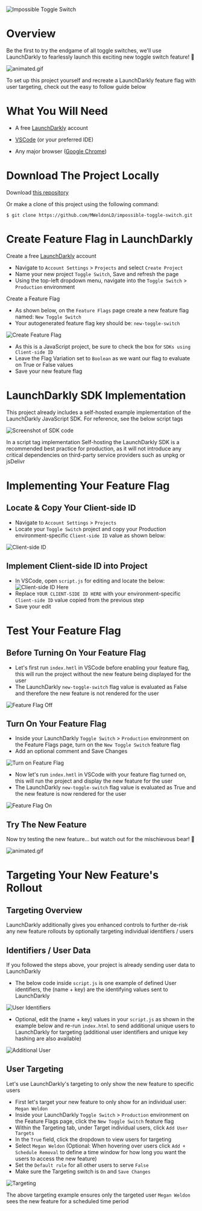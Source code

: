 ![Impossible Toggle Switch](img/banner.png)

# Overview

Be the first to try the endgame of all toggle switches, we'll use LaunchDarkly to fearlessly launch this exciting new toggle switch feature! 🐻

![animated.gif](img/animated.gif)

To set up this project yourself and recreate a LaunchDarkly feature flag with user targeting, check out the easy to follow guide below




# What You Will Need

- A free [LaunchDarkly](https://launchdarkly.com/start-trial/) account

- [VSCode](https://code.visualstudio.com/) (or your preferred IDE)

- Any major browser ([Google Chrome](https://www.google.com/chrome/))



# Download The Project Locally

Download [this repository](https://github.com/MWeldonLD/impossible-toggle-switch)

Or make a clone of this project using the following command:

`$ git clone https://github.com/MWeldonLD/impossible-toggle-switch.git`


# Create Feature Flag in LaunchDarkly

Create a free [LaunchDarkly](https://launchdarkly.com/start-trial/) account

- Navigate to `Account Settings` > `Projects` and select `Create Project`
- Name your new project `Toggle Switch`, Save and refresh the page
- Using the top-left dropdown menu, navigate into the `Toggle Switch` > `Production` environment

Create a Feature Flag
- As shown below, on the `Feature Flags` page create a new feature flag named: `New Toggle Switch`
- Your autogenerated feature flag key should be: `new-toggle-switch`

![Create Feature Flag](img/create-feature-flag.png)

- As this is a JavaScript project, be sure to check the box for `SDKs using Client-side ID`
- Leave the Flag Variation set to `Boolean` as we want our flag to evaluate on True or False values
- Save your new feature flag



# LaunchDarkly SDK Implementation
 This project already includes a self-hosted example implementation of the LaunchDarkly JavaScript SDK. For reference, see the below script tags

![Screenshot of SDK code](img/launchdarkly-sdk.png)

In a script tag implementation Self-hosting the LaunchDarkly SDK is a recommended best practice for production, as it will not introduce any critical dependencies on third-party service providers such as unpkg or jsDelivr



# Implementing Your Feature Flag
## Locate & Copy Your Client-side ID
- Navigate to `Account Settings` > `Projects`
- Locate your `Toggle Switch` project and copy your Production environment-specific `Client-side ID` value as shown below:

![Client-side ID](img/client-side-id.png)

## Implement Client-side ID into Project
- In VSCode, open `script.js` for editing and locate the below:
![Client-side ID Here](img/client-side-id-here.png)
- Replace `YOUR CLIENT-SIDE ID HERE` with your environment-specific `Client-side ID` value copied from the previous step
- Save your edit



# Test Your Feature Flag
## Before Turning On Your Feature Flag
- Let's first run `index.hmtl` in VSCode before enabling your feature flag, this will run the project without the new feature being displayed for the user
- The LaunchDarkly `new-toggle-switch` flag value is evaluated as False and therefore the new feature is not rendered for the user

![Feature Flag Off](img/feature-flag-off.png)

## Turn On Your Feature Flag
- Inside your LaunchDarkly `Toggle Switch` > `Production` environment on the Feature Flags page, turn on the `New Toggle Switch` feature flag
- Add an optional comment and Save Changes

![Turn on Feature Flag](img/turn-on-feature-flag.gif)

- Now let's run `index.hmtl` in VSCode with your feature flag turned on, this will run the project and display the new feature for the user
- The LaunchDarkly `new-toggle-switch` flag value is evaluated as True and the new feature is now rendered for the user

![Feature Flag On](img/feature-flag-on.png)

## Try The New Feature
Now try testing the new feature... but watch out for the mischievous bear! 🐻

![animated.gif](img/animated.gif)

# Targeting Your New Feature's Rollout
## Targeting Overview
LaunchDarkly additionally gives you enhanced controls to further de-risk any new feature rollouts by optionally targeting individual identifiers / users

## Identifiers / User Data
If you followed the steps above, your project is already sending user data to LaunchDarkly

- The below code inside `script.js` is one example of defined User identifiers, the (name + key) are the identifying values sent to LaunchDarkly

![User Identifiers](img/user-identifiers.png)

- Optional, edit the (name + key) values in your `script.js` as shown in the example below and re-run `index.html` to send additional unique users to LaunchDarkly for targeting (additional user identifiers and unique key hashing are also available)

![Additional User](img/additional-user.png)



## User Targeting
Let's use LaunchDarkly's targeting to only show the new feature to specific users

- First let's target your new feature to only show for an individual user: `Megan Weldon`
- Inside your LaunchDarkly `Toggle Switch` > `Production` environment on the Feature Flags page, click the `New Toggle Switch` feature flag
- Within the Targeting tab, under Target individual users, click `Add User Targets`
- In the `True` field, click the dropdown to view users for targeting
- Select `Megan Weldon` (Optional: When hovering over users click `Add + Schedule Removal` to define a time window for how long you want the users to access the new feature)
- Set the `Default rule` for all other users to serve `False`
- Make sure the Targeting switch is `On` and `Save Changes`

![Targeting](img/targeting.png)

The above targeting example ensures only the targeted user `Megan Weldon` sees the new feature for a scheduled time period





